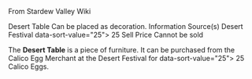 From Stardew Valley Wiki

Desert Table Can be placed as decoration. Information Source(s) Desert Festival data-sort-value="25"&gt; 25 Sell Price Cannot be sold

The **Desert Table** is a piece of furniture. It can be purchased from the Calico Egg Merchant at the Desert Festival for data-sort-value="25"&gt; 25 Calico Eggs.